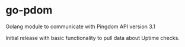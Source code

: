 # go-pdom

Golang module to communicate with Pingdom API version 3.1

Initial release with basic functionality to pull data about Uptime checks.